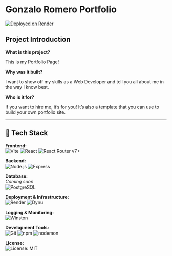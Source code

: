 # Gonzalo Romero Portfolio

[![Deployed on Render](https://img.shields.io/badge/Deployed%20on-Render-46E3B7?logo=render&logoColor=white&style=for-the-badge)](https://gonzalorwebdev.mywire.org/)

## Project Introduction

<!-- What is the project about? Why did you build it? Who was it built for? -->

**What is this project?**

This is my Portfolio Page!

**Why was it built?**

I want to show off my skills as a Web Developer and tell you all about me in the way I know best.

**Who is it for?**

If you want to hire me, it’s for you! It’s also a template that you can use to build your own portfolio site. 

---

## 🚀 Tech Stack

**Frontend:**  
![Vite](https://img.shields.io/badge/-Vite-646CFF?logo=vite&logoColor=white&style=for-the-badge)
![React](https://img.shields.io/badge/-React-20232A?logo=react&logoColor=61DAFB&style=for-the-badge)
![React Router v7+](https://img.shields.io/badge/-React_Router_v7-CA4245?logo=react-router&logoColor=white&style=for-the-badge)

**Backend:**  
![Node.js](https://img.shields.io/badge/-Node.js-43853D?logo=node.js&logoColor=white&style=for-the-badge)
![Express](https://img.shields.io/badge/-Express-000000?logo=express&logoColor=white&style=for-the-badge)

**Database:**  
_Coming soon_  
![PostgreSQL](https://img.shields.io/badge/-PostgreSQL-316192?logo=postgresql&logoColor=white&style=for-the-badge)

**Deployment & Infrastructure:**  
![Render](https://img.shields.io/badge/-Render-46E3B7?logo=render&logoColor=white&style=for-the-badge)
![Dynu](https://img.shields.io/badge/-Dynu-0085CA?logo=dyndns&logoColor=white&style=for-the-badge)

**Logging & Monitoring:**  
![Winston](https://img.shields.io/badge/-Winston-000000?logo=nodedotjs&logoColor=white&style=for-the-badge)

**Development Tools:**  
![Git](https://img.shields.io/badge/-Git-F05032?logo=git&logoColor=white&style=for-the-badge)
![npm](https://img.shields.io/badge/-npm-CB3837?logo=npm&logoColor=white&style=for-the-badge)
![nodemon](https://img.shields.io/badge/-nodemon-76D04B?logo=nodemon&logoColor=white&style=for-the-badge)

**License:**  
![License: MIT](https://img.shields.io/badge/License-MIT-yellow?style=for-the-badge)
